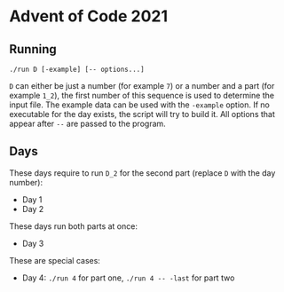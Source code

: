 # Advent of Code 2021

## Running

```shell
./run D [-example] [-- options...]
```

`D` can either be just a number (for example `7`) or a number and a part (for example `1_2`),
the first number of this sequence is used to determine the input file.
The example data can be used with the `-example` option.
If no executable for the day exists, the script will try to build it.
All options that appear after `--` are passed to the program.

## Days

These days require to run `D_2` for the second part (replace `D` with the day number):

- Day 1
- Day 2

These days run both parts at once:

- Day 3

These are special cases:

- Day 4: `./run 4` for part one, `./run 4 -- -last` for part two

